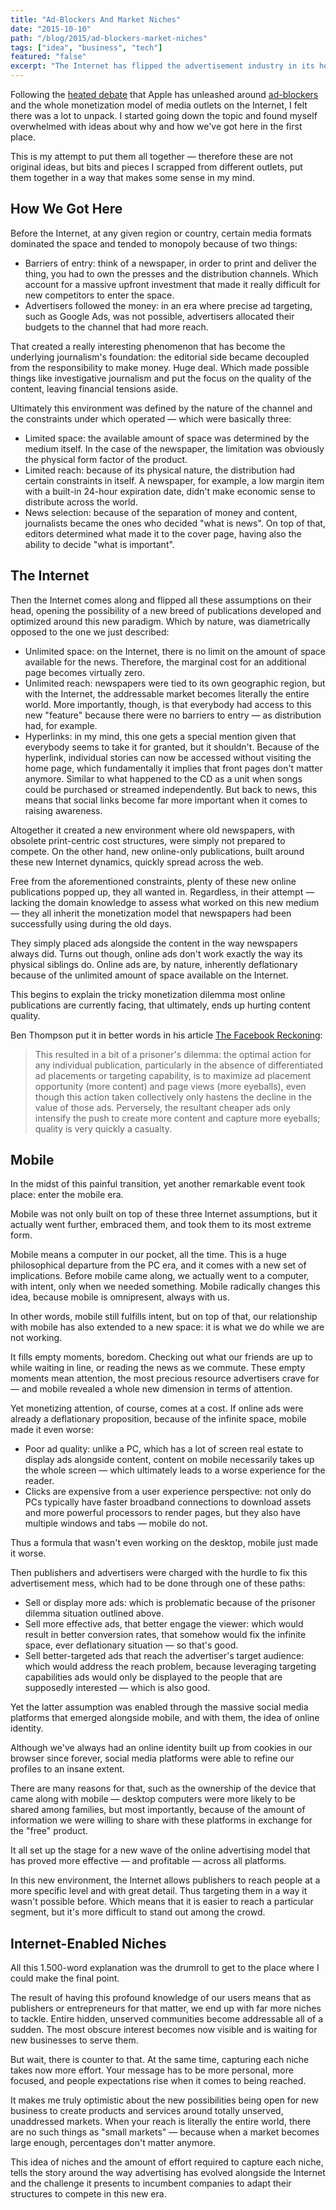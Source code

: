 ```yaml
---
title: "Ad-Blockers And Market Niches"
date: "2015-10-10"
path: "/blog/2015/ad-blockers-market-niches"
tags: ["idea", "business", "tech"]
featured: "false"
excerpt: "The Internet has flipped the advertisement industry in its head. Which in turn, has surfaced a plethora of market niches that were simply not available before, yet they remain to be addressed."
---
```


Following the [heated debate](http://pxlnv.com/linklog/safari-content-blockers-shit-ass-websites/) that Apple has unleashed around [ad-blockers](https://daringfireball.net/linked/2015/09/19/nyt-ad-blockers-ios-9) and the whole monetization model of media outlets on the Internet, I felt there was a lot to unpack. I started going down the topic and found myself overwhelmed with ideas about why and how we've got here in the first place.

This is my attempt to put them all together — therefore these are not original ideas, but bits and pieces I scrapped from different outlets, put them together in a way that makes some sense in my mind.


## How We Got Here
Before the Internet, at any given region or country, certain media formats dominated the space and tended to monopoly because of two things:

* Barriers of entry: think of a newspaper, in order to print and deliver the thing, you had to own the presses and the distribution channels. Which account for a massive upfront investment that made it really difficult for new competitors to enter the space.
* Advertisers followed the money: in an era where precise ad targeting, such as Google Ads, was not possible, advertisers allocated their budgets to the channel that had more reach.

That created a really interesting phenomenon that has become the underlying journalism's foundation: the editorial side became decoupled from the responsibility to make money. Huge deal. Which made possible things like investigative journalism and put the focus on the quality of the content, leaving financial tensions aside.

Ultimately this environment was defined by the nature of the channel and the constraints under which operated — which were basically three:

* Limited space: the available amount of space was determined by the medium itself. In the case of the newspaper, the limitation was obviously the physical form factor of the product.
* Limited reach: because of its physical nature, the distribution had certain constraints in itself. A newspaper, for example, a low margin item with a built-in 24-hour expiration date, didn't make economic sense to distribute across the world.
* News selection: because of the separation of money and content, journalists became the ones who decided "what is news". On top of that, editors determined what made it to the cover page, having also the ability to decide "what is important".


## The Internet
Then the Internet comes along and flipped all these assumptions on their head, opening the possibility of a new breed of publications developed and optimized around this new paradigm. Which by nature, was diametrically opposed to the one we just described:

* Unlimited space: on the Internet, there is no limit on the amount of space available for the news. Therefore, the marginal cost for an additional page becomes virtually zero.
* Unlimited reach: newspapers were tied to its own geographic region, but with the Internet, the addressable market becomes literally the entire world. More importantly, though, is that everybody had access to this new "feature" because there were no barriers to entry — as distribution had, for example.
* Hyperlinks: in my mind, this one gets a special mention given that everybody seems to take it for granted, but it shouldn't. Because of the hyperlink, individual stories can now be accessed without visiting the home page, which fundamentally it implies that front pages don't matter anymore. Similar to what happened to the CD as a unit when songs could be purchased or streamed independently. But back to news, this means that social links become far more important when it comes to raising awareness.

Altogether it created a new environment where old newspapers, with obsolete print-centric cost structures, were simply not prepared to compete. On the other hand, new online-only publications, built around these new Internet dynamics, quickly spread across the web.

Free from the aforementioned constraints, plenty of these new online publications popped up, they all wanted in. Regardless, in their attempt — lacking the domain knowledge to assess what worked on this new medium — they all inherit the monetization model that newspapers had been successfully using during the old days.

They simply placed ads alongside the content in the way newspapers always did. Turns out though, online ads don't work exactly the way its physical siblings do. Online ads are, by nature, inherently deflationary because of the unlimited amount of space available on the Internet.

This begins to explain the tricky monetization dilemma most online publications are currently facing, that ultimately, ends up hurting content quality.

Ben Thompson put it in better words in his article [The Facebook Reckoning](https://stratechery.com/2015/facebook-reckoning/):

> This resulted in a bit of a prisoner's dilemma: the optimal action for any individual publication, particularly in the absence of differentiated ad placements or targeting capability, is to maximize ad placement opportunity (more content) and page views (more eyeballs), even though this action taken collectively only hastens the decline in the value of those ads. Perversely, the resultant cheaper ads only intensify the push to create more content and capture more eyeballs; quality is very quickly a casualty.


## Mobile
In the midst of this painful transition, yet another remarkable event took place: enter the mobile era.

Mobile was not only built on top of these three Internet assumptions, but it actually went further, embraced them, and took them to its most extreme form.

Mobile means a computer in our pocket, all the time. This is a huge philosophical departure from the PC era, and it comes with a new set of implications. Before mobile came along, we actually went to a computer, with intent, only when we needed something. Mobile radically changes this idea, because mobile is omnipresent, always with us.

In other words, mobile still fulfills intent, but on top of that, our relationship with mobile has also extended to a new space: it is what we do while we are not working.

It fills empty moments, boredom. Checking out what our friends are up to while waiting in line, or reading the news as we commute. These empty moments mean attention, the most precious resource advertisers crave for — and mobile revealed a whole new dimension in terms of attention.

Yet monetizing attention, of course, comes at a cost. If online ads were already a deflationary proposition, because of the infinite space, mobile made it even worse:

* Poor ad quality: unlike a PC, which has a lot of screen real estate to display ads alongside content, content on mobile necessarily takes up the whole screen — which ultimately leads to a worse experience for the reader.
* Clicks are expensive from a user experience perspective: not only do PCs typically have faster broadband connections to download assets and more powerful processors to render pages, but they also have multiple windows and tabs — mobile do not.

Thus a formula that wasn't even working on the desktop, mobile just made it worse.

Then publishers and advertisers were charged with the hurdle to fix this advertisement mess, which had to be done through one of these paths:

* Sell or display more ads: which is problematic because of the prisoner dilemma situation outlined above.
* Sell more effective ads, that better engage the viewer: which would result in better conversion rates, that somehow would fix the infinite space, ever deflationary situation — so that's good.
* Sell better-targeted ads that reach the advertiser's target audience: which would address the reach problem, because leveraging targeting capabilities ads would only be displayed to the people that are supposedly interested — which is also good.

Yet the latter assumption was enabled through the massive social media platforms that emerged alongside mobile, and with them, the idea of online identity.

Although we've always had an online identity built up from cookies in our browser since forever, social media platforms were able to refine our profiles to an insane extent.

There are many reasons for that, such as the ownership of the device that came along with mobile — desktop computers were more likely to be shared among families, but most importantly, because of the amount of information we were willing to share with these platforms in exchange for the "free" product.

It all set up the stage for a new wave of the online advertising model that has proved more effective — and profitable — across all platforms.

In this new environment, the Internet allows publishers to reach people at a more specific level and with great detail. Thus targeting them in a way it wasn't possible before. Which means that it is easier to reach a particular segment, but it's more difficult to stand out among the crowd.


## Internet-Enabled Niches
All this 1.500-word explanation was the drumroll to get to the place where I could make the final point.

The result of having this profound knowledge of our users means that as publishers or entrepreneurs for that matter, we end up with far more niches to tackle. Entire hidden, unserved communities become addressable all of a sudden. The most obscure interest becomes now visible and is waiting for new businesses to serve them.

But wait, there is counter to that. At the same time, capturing each niche takes now more effort. Your message has to be more personal, more focused, and people expectations rise when it comes to being reached.

It makes me truly optimistic about the new possibilities being open for new business to create products and services around totally unserved, unaddressed markets. When your reach is literally the entire world, there are no such things as "small markets" — because when a market becomes large enough, percentages don't matter anymore.

This idea of niches and the amount of effort required to capture each niche, tells the story around the way advertising has evolved alongside the Internet and the challenge it presents to incumbent companies to adapt their structures to compete in this new era.